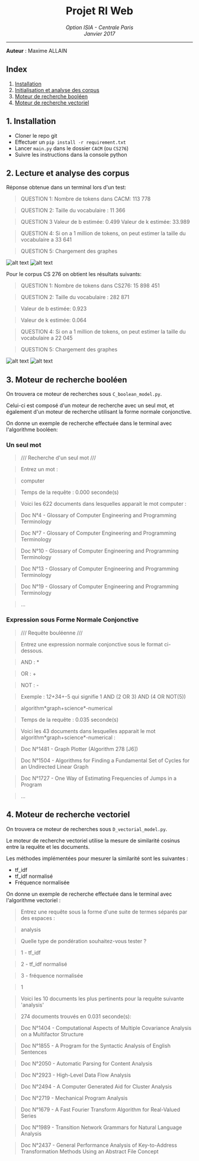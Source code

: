 <h1 align='center'> Projet RI Web </h1>
<p align='center'>
<i>Option ISIA - Centrale Paris <br>
Janvier 2017 <hr></i></p>

__Auteur__ : Maxime ALLAIN<br>

## Index
1. [Installation](#installation)
2. [Initialisation et analyse des corpus](#init)
3. [Moteur de recherche booléen](#bool)
4. [Moteur de recherche vectoriel](#vect)

## <a name="installation"></a>1. Installation

+ Cloner le repo git
+ Effectuer un `pip install -r requirement.txt`
+ Lancer `main.py` dans le dossier `CACM` (ou `CS276`)
+ Suivre les instructions dans la console python

## <a name="init"></a>2. Lecture et analyse des corpus

Réponse obtenue dans un terminal lors d'un test:

  >QUESTION 1: Nombre de tokens dans CACM: 113 778

  >QUESTION 2: Taille du vocabulaire : 11 366

  >QUESTION 3
  Valeur de b estimée: 0.499
  Valeur de k estimée: 33.989

  >QUESTION 4: Si on a 1 million de tokens, on peut estimer la taille du vocabulaire a 33 641

  >QUESTION 5: Chargement des graphes

![alt text](results/CACM.png)
![alt text](results/CACM_log.png)

Pour le corpus CS 276 on obtient les résultats suivants:

  >QUESTION 1: Nombre de tokens dans CS276: 15 898 451

  >QUESTION 2:
  >Taille du vocabulaire : 282 871

  >Valeur de b estimée:  0.923

  >Valeur de k estimée: 0.064

  >QUESTION 4: Si on a 1 million de tokens, on peut estimer la taille du vocabulaire a 22 045

  >QUESTION 5: Chargement des graphes

![alt text](results/CS.png)
![alt text](results/CS_log.png)


## <a name="bool"></a>3. Moteur de recherche booléen

On trouvera ce moteur de recherches sous `C_boolean_model.py`.

Celui-ci est composé d'un moteur de recherche avec un seul mot, et également d'un moteur de recherche utilisant la forme normale conjonctive.

On donne un exemple de recherche effectuée dans le terminal avec l'algorithme booléen:

### Un seul mot

>/// Recherche d'un seul mot ///

>Entrez un mot :

>computer

>Temps de la requête : 0.000 seconde(s)

>Voici les 622 documents dans lesquelles apparait le mot computer :

>Doc N°4 - Glossary of Computer Engineering and Programming Terminology

>Doc N°7 - Glossary of Computer Engineering and Programming Terminology

>Doc N°10 - Glossary of Computer Engineering and Programming Terminology

>Doc N°13 - Glossary of Computer Engineering and Programming Terminology

>Doc N°19 - Glossary of Computer Engineering and Programming Terminology

>...

### Expression sous Forme Normale Conjonctive

>/// Requête bouléenne ///

>Entrez une expression normale conjonctive sous le format ci-dessous.

>AND : *

>OR : +

>NOT : -

>Exemple : 1*2+3*4+-5 qui signifie 1 AND (2 OR 3) AND (4 OR NOT(5))

>algorithm\*graph+science\*-numerical

>Temps de la requête : 0.035 seconde(s)

>Voici les 43 documents dans lesquelles apparait le mot algorithm\*graph+science\*-numerical :

>Doc N°1481 - Graph Plotter (Algorithm 278 \[J6\])

>Doc N°1504 - Algorithms for Finding a Fundamental Set of Cycles for an Undirected Linear Graph

>Doc N°1727 - One Way of Estimating Frequencies of Jumps in a Program

>...

## 4. <a name="vect"></a>Moteur de recherche vectoriel

On trouvera ce moteur de recherches sous `D_vectorial_model.py`.

Le moteur de recherche vectoriel utilise la mesure de similarité cosinus entre la requête et les documents.

Les méthodes implémentées pour mesurer la similarité sont les suivantes :
- tf_idf
- tf_idf normalisé
- Fréquence normalisée

On donne un exemple de recherche effectuée dans le terminal avec l'algorithme vectoriel :

>Entrez une requête sous la forme d'une suite de termes séparés par des espaces :

>analysis

>Quelle type de pondération souhaitez-vous tester ?

>1 - tf_idf

>2 - tf_idf normalisé

>3 - fréquence normalisée

>1

>Voici les 10 documents les plus pertinents pour la requête suivante 'analysis'

>274 documents trouvés en 0.031 seconde(s):

>Doc N°1404 - Computational Aspects of Multiple Covariance Analysis on a Multifactor Structure

>Doc N°1855 - A Program for the Syntactic Analysis of English Sentences

>Doc N°2050 - Automatic Parsing for Content Analysis

>Doc N°2923 - High-Level Data Flow Analysis

>Doc N°2494 - A Computer Generated Aid for Cluster Analysis

>Doc N°2719 - Mechanical Program Analysis

>Doc N°1679 - A Fast Fourier Transform Algorithm for Real-Valued Series

>Doc N°1989 - Transition Network Grammars for Natural Language Analysis

>Doc N°2437 - General Performance Analysis of Key-to-Address Transformation Methods Using an Abstract File  Concept
